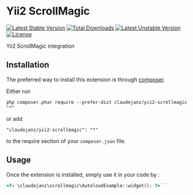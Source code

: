 Yii2 ScrollMagic
================
[![Latest Stable Version](https://poser.pugx.org/claudejanz/yii2-scrollmagic/v/stable.svg)](https://packagist.org/packages/claudejanz/yii2-scrollmagic) [![Total Downloads](https://poser.pugx.org/claudejanz/yii2-scrollmagic/downloads.svg)](https://packagist.org/packages/claudejanz/yii2-scrollmagic) [![Latest Unstable Version](https://poser.pugx.org/claudejanz/yii2-scrollmagic/v/unstable.svg)](https://packagist.org/packages/claudejanz/yii2-scrollmagic) [![License](https://poser.pugx.org/claudejanz/yii2-scrollmagic/license.svg)](https://packagist.org/packages/claudejanz/yii2-scrollmagic)


Yii2 ScrollMagic integration

Installation
------------

The preferred way to install this extension is through [composer](http://getcomposer.org/download/).

Either run

```
php composer.phar require --prefer-dist claudejanz/yii2-scrollmagic "*"
```

or add

```
"claudejanz/yii2-scrollmagic": "*"
```

to the require section of your `composer.json` file.


Usage
-----

Once the extension is installed, simply use it in your code by  :

```php
<?= \claudejanz\scrollmagic\AutoloadExample::widget(); ?>```